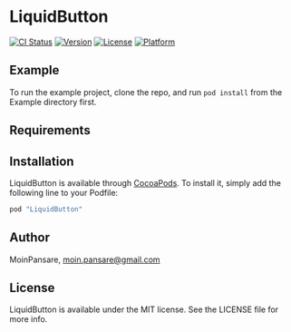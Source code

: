 # LiquidButton

[![CI Status](http://img.shields.io/travis/MoinPansare/LiquidButton.svg?style=flat)](https://travis-ci.org/MoinPansare/LiquidButton)
[![Version](https://img.shields.io/cocoapods/v/LiquidButton.svg?style=flat)](http://cocoapods.org/pods/LiquidButton)
[![License](https://img.shields.io/cocoapods/l/LiquidButton.svg?style=flat)](http://cocoapods.org/pods/LiquidButton)
[![Platform](https://img.shields.io/cocoapods/p/LiquidButton.svg?style=flat)](http://cocoapods.org/pods/LiquidButton)

## Example

To run the example project, clone the repo, and run `pod install` from the Example directory first.

## Requirements

## Installation

LiquidButton is available through [CocoaPods](http://cocoapods.org). To install
it, simply add the following line to your Podfile:

```ruby
pod "LiquidButton"
```

## Author

MoinPansare, moin.pansare@gmail.com

## License

LiquidButton is available under the MIT license. See the LICENSE file for more info.
